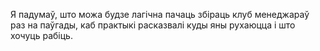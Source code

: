 Я падумаў, што можа будзе лагічна пачаць збіраць клуб менеджараў раз на паўгады, каб практыкі расказвалі куды яны рухаюцца і што хочуць рабіць.